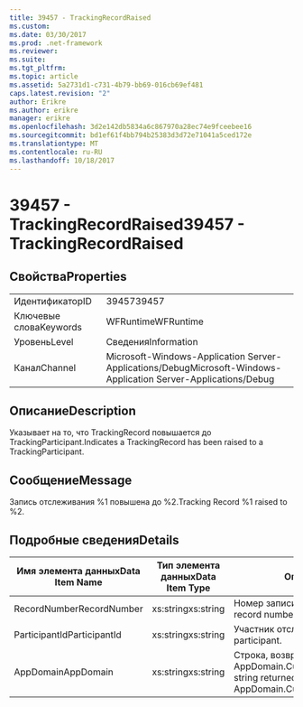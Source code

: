 ```yaml
---
title: 39457 - TrackingRecordRaised
ms.custom: 
ms.date: 03/30/2017
ms.prod: .net-framework
ms.reviewer: 
ms.suite: 
ms.tgt_pltfrm: 
ms.topic: article
ms.assetid: 5a2731d1-c731-4b79-bb69-016cb69ef481
caps.latest.revision: "2"
author: Erikre
ms.author: erikre
manager: erikre
ms.openlocfilehash: 3d2e142db5834a6c867970a28ec74e9fceebee16
ms.sourcegitcommit: bd1ef61f4bb794b25383d3d72e71041a5ced172e
ms.translationtype: MT
ms.contentlocale: ru-RU
ms.lasthandoff: 10/18/2017
---
```

# <a name="39457---trackingrecordraised"></a><span data-ttu-id="503fb-102">39457 - TrackingRecordRaised</span><span class="sxs-lookup"><span data-stu-id="503fb-102">39457 - TrackingRecordRaised</span></span>
## <a name="properties"></a><span data-ttu-id="503fb-103">Свойства</span><span class="sxs-lookup"><span data-stu-id="503fb-103">Properties</span></span>  
  
|||  
|-|-|  
|<span data-ttu-id="503fb-104">Идентификатор</span><span class="sxs-lookup"><span data-stu-id="503fb-104">ID</span></span>|<span data-ttu-id="503fb-105">39457</span><span class="sxs-lookup"><span data-stu-id="503fb-105">39457</span></span>|  
|<span data-ttu-id="503fb-106">Ключевые слова</span><span class="sxs-lookup"><span data-stu-id="503fb-106">Keywords</span></span>|<span data-ttu-id="503fb-107">WFRuntime</span><span class="sxs-lookup"><span data-stu-id="503fb-107">WFRuntime</span></span>|  
|<span data-ttu-id="503fb-108">Уровень</span><span class="sxs-lookup"><span data-stu-id="503fb-108">Level</span></span>|<span data-ttu-id="503fb-109">Сведения</span><span class="sxs-lookup"><span data-stu-id="503fb-109">Information</span></span>|  
|<span data-ttu-id="503fb-110">Канал</span><span class="sxs-lookup"><span data-stu-id="503fb-110">Channel</span></span>|<span data-ttu-id="503fb-111">Microsoft-Windows-Application Server-Applications/Debug</span><span class="sxs-lookup"><span data-stu-id="503fb-111">Microsoft-Windows-Application Server-Applications/Debug</span></span>|  
  
## <a name="description"></a><span data-ttu-id="503fb-112">Описание</span><span class="sxs-lookup"><span data-stu-id="503fb-112">Description</span></span>  
 <span data-ttu-id="503fb-113">Указывает на то, что TrackingRecord повышается до TrackingParticipant.</span><span class="sxs-lookup"><span data-stu-id="503fb-113">Indicates a TrackingRecord has been raised to a TrackingParticipant.</span></span>  
  
## <a name="message"></a><span data-ttu-id="503fb-114">Сообщение</span><span class="sxs-lookup"><span data-stu-id="503fb-114">Message</span></span>  
 <span data-ttu-id="503fb-115">Запись отслеживания %1 повышена до %2.</span><span class="sxs-lookup"><span data-stu-id="503fb-115">Tracking Record %1 raised to %2.</span></span>  
  
## <a name="details"></a><span data-ttu-id="503fb-116">Подробные сведения</span><span class="sxs-lookup"><span data-stu-id="503fb-116">Details</span></span>  
  
|<span data-ttu-id="503fb-117">Имя элемента данных</span><span class="sxs-lookup"><span data-stu-id="503fb-117">Data Item Name</span></span>|<span data-ttu-id="503fb-118">Тип элемента данных</span><span class="sxs-lookup"><span data-stu-id="503fb-118">Data Item Type</span></span>|<span data-ttu-id="503fb-119">Описание</span><span class="sxs-lookup"><span data-stu-id="503fb-119">Description</span></span>|  
|--------------------|--------------------|-----------------|  
|<span data-ttu-id="503fb-120">RecordNumber</span><span class="sxs-lookup"><span data-stu-id="503fb-120">RecordNumber</span></span>|<span data-ttu-id="503fb-121">xs:string</span><span class="sxs-lookup"><span data-stu-id="503fb-121">xs:string</span></span>|<span data-ttu-id="503fb-122">Номер записи отслеживания.</span><span class="sxs-lookup"><span data-stu-id="503fb-122">The tracking record number.</span></span>|  
|<span data-ttu-id="503fb-123">ParticipantId</span><span class="sxs-lookup"><span data-stu-id="503fb-123">ParticipantId</span></span>|<span data-ttu-id="503fb-124">xs:string</span><span class="sxs-lookup"><span data-stu-id="503fb-124">xs:string</span></span>|<span data-ttu-id="503fb-125">Участник отслеживания.</span><span class="sxs-lookup"><span data-stu-id="503fb-125">The tracking participant.</span></span>|  
|<span data-ttu-id="503fb-126">AppDomain</span><span class="sxs-lookup"><span data-stu-id="503fb-126">AppDomain</span></span>|<span data-ttu-id="503fb-127">xs:string</span><span class="sxs-lookup"><span data-stu-id="503fb-127">xs:string</span></span>|<span data-ttu-id="503fb-128">Строка, возвращаемая AppDomain.CurrentDomain.FriendlyName.</span><span class="sxs-lookup"><span data-stu-id="503fb-128">The string returned by AppDomain.CurrentDomain.FriendlyName.</span></span>|
